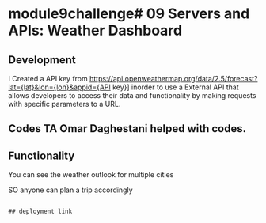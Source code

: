 # module9challenge# 09 Servers and APIs: Weather Dashboard

## Development

  I Created a API key from https://api.openweathermap.org/data/2.5/forecast?lat={lat}&lon={lon}&appid={API key}] inorder to use a External API that allows developers to access their data and functionality by making requests with specific parameters to a URL. 

## Codes TA Omar Daghestani helped with codes.

## Functionality
You can see the weather outlook for multiple cities

SO anyone can plan a trip accordingly
```

## deployment link 
